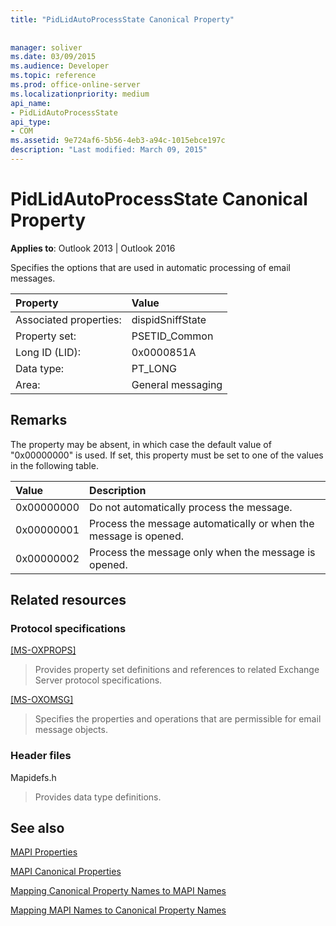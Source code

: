 ```yaml
---
title: "PidLidAutoProcessState Canonical Property"
 
 
manager: soliver
ms.date: 03/09/2015
ms.audience: Developer
ms.topic: reference
ms.prod: office-online-server
ms.localizationpriority: medium
api_name:
- PidLidAutoProcessState
api_type:
- COM
ms.assetid: 9e724af6-5b56-4eb3-a94c-1015ebce197c
description: "Last modified: March 09, 2015"
---
```


# PidLidAutoProcessState Canonical Property

  
  
**Applies to**: Outlook 2013 | Outlook 2016 
  
Specifies the options that are used in automatic processing of email messages.
  
|Property |Value |
|:-----|:-----|
|Associated properties:  <br/> |dispidSniffState  <br/> |
|Property set:  <br/> |PSETID_Common  <br/> |
|Long ID (LID):  <br/> |0x0000851A  <br/> |
|Data type:  <br/> |PT_LONG  <br/> |
|Area:  <br/> |General messaging  <br/> |
   
## Remarks

The property may be absent, in which case the default value of "0x00000000" is used. If set, this property must be set to one of the values in the following table.
  
|**Value**|**Description**|
|:-----|:-----|
|0x00000000  <br/> |Do not automatically process the message. |
|0x00000001  <br/> |Process the message automatically or when the message is opened. |
|0x00000002  <br/> |Process the message only when the message is opened. |
   
## Related resources

### Protocol specifications

[[MS-OXPROPS]](https://msdn.microsoft.com/library/f6ab1613-aefe-447d-a49c-18217230b148%28Office.15%29.aspx)
  
> Provides property set definitions and references to related Exchange Server protocol specifications.
    
[[MS-OXOMSG]](https://msdn.microsoft.com/library/daa9120f-f325-4afb-a738-28f91049ab3c%28Office.15%29.aspx)
  
> Specifies the properties and operations that are permissible for email message objects.
    
### Header files

Mapidefs.h
  
> Provides data type definitions.
    
## See also



[MAPI Properties](mapi-properties.md)
  
[MAPI Canonical Properties](mapi-canonical-properties.md)
  
[Mapping Canonical Property Names to MAPI Names](mapping-canonical-property-names-to-mapi-names.md)
  
[Mapping MAPI Names to Canonical Property Names](mapping-mapi-names-to-canonical-property-names.md)

